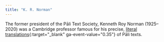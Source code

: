 ```yaml
---
title: "K. R. Norman"
---
```


The former president of the Pāli Text Society, Kenneth Roy Norman (1925–2020) was a Cambridge professor famous for his precise, [literal translations](https://drive.google.com/file/d/17US3y_1uNOIJWXNBxRg5L7AcGMRF8axI/view?usp=drivesdk){:target="_blank" ga-event-value="0.35"} of Pāli texts.
